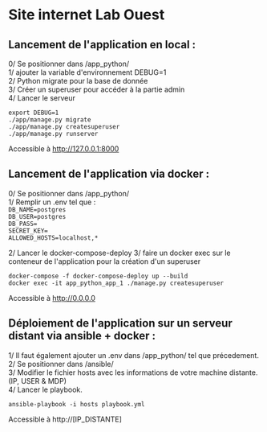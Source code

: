 # Site internet Lab Ouest

Lancement de l'application en local :
---------------------

0/ Se positionner dans /app_python/ <br>
1/ ajouter la variable d'environnement DEBUG=1 <br>
2/ Python migrate pour la base de donnée <br>
3/ Créer un superuser pour accéder à la partie admin<br>
4/ Lancer le serveur <br>

`export DEBUG=1`
<br>
`./app/manage.py migrate`
<br>
`./app/manage.py createsuperuser`
<br>
`./app/manage.py runserver`

Accessible à http://127.0.0.1:8000

Lancement de l'application via docker : 
---------------------

0/ Se positionner dans /app_python/<br>
1/ Remplir un .env tel que : <br>
`DB_NAME=postgres`<br>
`DB_USER=postgres`<br>
`DB_PASS=`<br>
`SECRET_KEY=`<br>
`ALLOWED_HOSTS=localhost,*`<br>

2/ Lancer le docker-compose-deploy
3/ faire un docker exec sur le conteneur de l'application pour la création d'un superuser

`docker-compose -f docker-compose-deploy up --build`
<br>
`docker exec -it app_python_app_1 ./manage.py createsuperuser`

Accessible à http://0.0.0.0

Déploiement de l'application sur un serveur distant via ansible + docker :
---------------------

1/ Il faut également ajouter un .env dans /app_python/ tel que précedement.<br>
2/ Se positionner dans /ansible/ <br>
3/ Modifier le fichier hosts avec les informations de votre machine distante. (IP, USER & MDP) <br>
4/ Lancer le playbook.<br>

`ansible-playbook -i hosts playbook.yml`

Accessible à http://[IP_DISTANTE]






